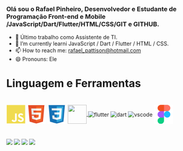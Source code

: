 ###  Olá sou o Rafael Pinheiro,  Desenvolvedor e Estudante de Programação Front-end e Mobile /JavaScript/Dart/Flutter/HTML/CSS/GIT e GITHUB.

- 🔭  Último trabalho como Assistente de TI.
- 🌱 I’m currently learni JavaScript / Dart / Flutter / HTML / CSS.
- 📫 How to reach me:  rafael_pattison@hotmail.com 
- 😄 Pronouns:  Ele
<h1 justify-content: flex-start>Linguagem e Ferramentas &nbsp;&nbsp;&nbsp;&nbsp;&nbsp;&nbsp;&nbsp;&nbsp;
 
 ###

 <div justify-content: flex-start style="display: inline_block"><br>
   <img align="center" alt="Rafa-Js" height="50" width="50" src="https://raw.githubusercontent.com/devicons/devicon/master/icons/javascript/javascript-plain.svg">
  <img align="center" alt="Rafa-HTML" height="50" width="50" src="https://raw.githubusercontent.com/devicons/devicon/master/icons/html5/html5-original.svg">
  <img align="center" alt="Rafa-CSS" height="50" width="50" src="https://raw.githubusercontent.com/devicons/devicon/master/icons/css3/css3-original.svg">
   <a href="https://git-scm.com/" target="_blank"> <img align="center" src="https://img.icons8.com/color/48/000000/git.png" width="50" height="50"/> </a>
   <img align="center" src="https://cdn.jsdelivr.net/gh/devicons/devicon/icons/flutter/flutter-original.svg" alt="flutter" width="50" height="50"/>
   <img align="center" src="https://cdn.jsdelivr.net/gh/devicons/devicon/icons/dart/dart-original.svg" alt="dart" width="50" height="50"/>
   <img align="center" src="https://cdn.jsdelivr.net/gh/devicons/devicon/icons/vscode/vscode-original.svg" alt="vscode" width="50" height="50"/>
   <img align="center" src="https://raw.githubusercontent.com/devicons/devicon/master/icons/figma/figma-original.svg" alt="javascript" width="50" height="50"/>
</div>

#

<div justify-content: flex-start style="display: inline_block"> 
   
  <a href="https://www.instagram.com/_rafa.el_lira_/" target="_blank"><img src="https://img.shields.io/badge/-Instagram-%23E4405F?style=for-the-badge&logo=instagram&logoColor=white" target="_blank"></a>
 <a href="https://discord.gg/USp4pAgTF4" target="_blank"><img src="https://img.shields.io/badge/Discord-7289DA?style=for-the-badge&logo=discord&logoColor=white" target="_blank"></a> 
  <a href = "mailto:rafael_pattison@hotmail.com"><img src="https://img.shields.io/badge/-Gmail-%23333?style=for-the-badge&logo=gmail&logoColor=white" target="_blank"></a>
  <a href="https://www.linkedin.com/in/rafael-lira-b4529b62/" target="_blank"><img src="https://img.shields.io/badge/-LinkedIn-%230077B5?style=for-the-badge&logo=linkedin&logoColor=white" target="_blank"></a> 
  
</div>
